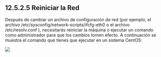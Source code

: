 ## 12.5.2.5 Reiniciar la Red
Después de cambiar un archivo de configuración de red (por ejemplo, el archivo /etc/sysconfig/network-scripts/ifcfg-eth0 o el archivo /etc/resolv.conf ), necesitarás reiniciar la máquina o ejecutar un comando como administrador para que los cambios tomen efecto. A continuación se muestra el comando que tienes que ejecutar en un sistema CentOS:

![](https://ndg-content-dev.s3.amazonaws.com/media/images/12.6.2.5_1.png)